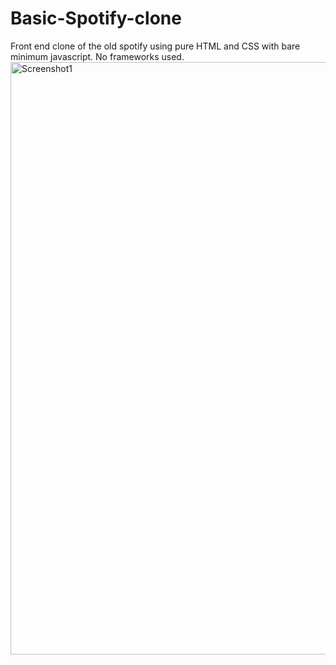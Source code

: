 # Basic-Spotify-clone
Front end clone of the old spotify using pure HTML and CSS with bare minimum javascript. No frameworks used.
<img width="948" alt="Screenshot1" src="https://user-images.githubusercontent.com/83496125/156557886-641433d0-c739-4daf-aa97-bbe0d5d89d81.png">

